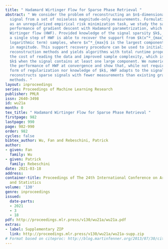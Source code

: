 ```yaml
---
title: " Hadamard Wirtinger Flow for Sparse Phase Retrieval "
abstract: " We consider the problem of reconstructing an $n$-dimensional $k$-sparse
  signal from a set of noiseless magnitude-only measurements. Formulating the problem
  as an unregularized empirical risk minimization task, we study the sample complexity
  performance of gradient descent with Hadamard parametrization, which we call Hadamard
  Wirtinger flow (HWF). Provided knowledge of the signal sparsity $k$, we prove that
  a single step of HWF is able to recover the support from $k(x^*_{max})^{-2}$ (modulo
  logarithmic term) samples, where $x^*_{max}$ is the largest component of the signal
  in magnitude. This support recovery procedure can be used to initialize existing
  reconstruction methods and yields algorithms with total runtime proportional to
  the cost of reading the data and improved sample complexity, which is linear in
  $k$ when the signal contains at least one large component. We numerically investigate
  the performance of HWF at convergence and show that, while not requiring any explicit
  form of regularization nor knowledge of $k$, HWF adapts to the signal sparsity and
  reconstructs sparse signals with fewer measurements than existing gradient based
  methods. "
layout: inproceedings
series: Proceedings of Machine Learning Research
publisher: PMLR
issn: 2640-3498
id: wu21a
month: 0
tex_title: " Hadamard Wirtinger Flow for Sparse Phase Retrieval "
firstpage: 982
lastpage: 990
page: 982-990
order: 982
cycles: false
bibtex_author: Wu, Fan and Rebeschini, Patrick
author:
- given: Fan
  family: Wu
- given: Patrick
  family: Rebeschini
date: 2021-03-18
address:
container-title: Proceedings of The 24th International Conference on Artificial Intelligence
  and Statistics
volume: '130'
genre: inproceedings
issued:
  date-parts:
  - 2021
  - 3
  - 18
pdf: http://proceedings.mlr.press/v130/wu21a/wu21a.pdf
extras:
- label: Supplementary ZIP
  link: http://proceedings.mlr.press/v130/wu21a/wu21a-supp.zip
# Format based on citeproc: http://blog.martinfenner.org/2013/07/30/citeproc-yaml-for-bibliographies/
---
```

